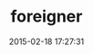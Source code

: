 ---
layout: post
title:  "foreigner"
repo:   "matthuhiggins/foreigner"
date:   2015-02-18 17:27:31
gemurl: http://github.com/matthuhiggins/foreigner
---